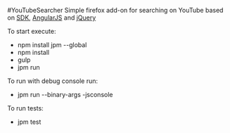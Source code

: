 #YouTubeSearcher
Simple firefox add-on for searching on YouTube based on [SDK], [AngularJS] and [jQuery]

To start execute:
* npm install jpm --global
* npm install
* gulp
* jpm run

To run with debug console run:
* jpm run --binary-args -jsconsole

To run tests:
* jpm test

[SDK]: <https://developer.mozilla.org/en-US/Add-ons/SDK>
[AngularJS]: <http://angularjs.org>
[jQuery]: <http://jquery.com>